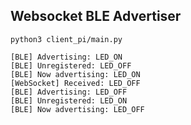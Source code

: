 ## Websocket BLE Advertiser


```
python3 client_pi/main.py
```

```
[BLE] Advertising: LED_ON
[BLE] Unregistered: LED_OFF
[BLE] Now advertising: LED_ON
[WebSocket] Received: LED_OFF
[BLE] Advertising: LED_OFF
[BLE] Unregistered: LED_ON
[BLE] Now advertising: LED_OFF
```

